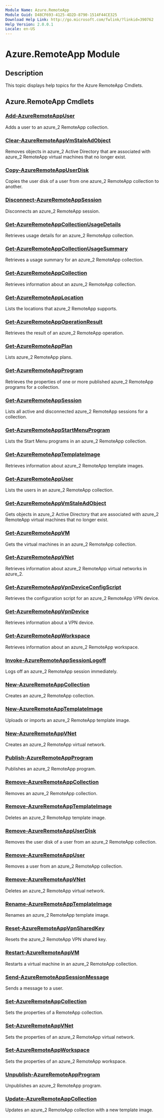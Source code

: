 ```yaml
---
Module Name: Azure.RemoteApp
Module Guid: D48CF693-4125-4D2D-8790-1514F44CE325
Download Help Link: http://go.microsoft.com/fwlink/?linkid=390762
Help Version: 2.0.0.1
Locale: en-US
---
```


# Azure.RemoteApp Module
## Description
This topic displays help topics for the Azure RemoteApp Cmdlets.

## Azure.RemoteApp Cmdlets
### [Add-AzureRemoteAppUser](Add-AzureRemoteAppUser.md)
Adds a user to an azure_2 RemoteApp collection.

### [Clear-AzureRemoteAppVmStaleAdObject](Clear-AzureRemoteAppVmStaleAdObject.md)
Removes objects in azure_2 Active Directory that are associated with azure_2 RemoteApp virtual machines that no longer exist.

### [Copy-AzureRemoteAppUserDisk](Copy-AzureRemoteAppUserDisk.md)
Copies the user disk of a user from one azure_2 RemoteApp collection to another.

### [Disconnect-AzureRemoteAppSession](Disconnect-AzureRemoteAppSession.md)
Disconnects an azure_2 RemoteApp session.

### [Get-AzureRemoteAppCollectionUsageDetails](Get-AzureRemoteAppCollectionUsageDetails.md)
Retrieves usage details for an azure_2 RemoteApp collection.

### [Get-AzureRemoteAppCollectionUsageSummary](Get-AzureRemoteAppCollectionUsageSummary.md)
Retrieves a usage summary for an azure_2 RemoteApp collection.

### [Get-AzureRemoteAppCollection](Get-AzureRemoteAppCollection.md)
Retrieves information about an azure_2 RemoteApp collection.

### [Get-AzureRemoteAppLocation](Get-AzureRemoteAppLocation.md)
Lists the locations that azure_2 RemoteApp supports.

### [Get-AzureRemoteAppOperationResult](Get-AzureRemoteAppOperationResult.md)
Retrieves the result of an azure_2 RemoteApp operation.

### [Get-AzureRemoteAppPlan](Get-AzureRemoteAppPlan.md)
Lists azure_2 RemoteApp plans.

### [Get-AzureRemoteAppProgram](Get-AzureRemoteAppProgram.md)
Retrieves the properties of one or more published azure_2 RemoteApp programs for a collection.

### [Get-AzureRemoteAppSession](Get-AzureRemoteAppSession.md)
Lists all active and disconnected azure_2 RemoteApp sessions for a collection.

### [Get-AzureRemoteAppStartMenuProgram](Get-AzureRemoteAppStartMenuProgram.md)
Lists the Start Menu programs in an azure_2 RemoteApp collection.

### [Get-AzureRemoteAppTemplateImage](Get-AzureRemoteAppTemplateImage.md)
Retrieves information about azure_2 RemoteApp template images.

### [Get-AzureRemoteAppUser](Get-AzureRemoteAppUser.md)
Lists the users in an azure_2 RemoteApp collection.

### [Get-AzureRemoteAppVmStaleAdObject](Get-AzureRemoteAppVmStaleAdObject.md)
Gets objects in azure_2 Active Directory that are associated with azure_2 RemoteApp virtual machines that no longer exist.

### [Get-AzureRemoteAppVM](Get-AzureRemoteAppVM.md)
Gets the virtual machines in an azure_2 RemoteApp collection.

### [Get-AzureRemoteAppVNet](Get-AzureRemoteAppVNet.md)
Retrieves information about azure_2 RemoteApp virtual networks in azure_2.

### [Get-AzureRemoteAppVpnDeviceConfigScript](Get-AzureRemoteAppVpnDeviceConfigScript.md)
Retrieves the configuration script for an azure_2 RemoteApp VPN device.

### [Get-AzureRemoteAppVpnDevice](Get-AzureRemoteAppVpnDevice.md)
Retrieves information about a VPN device.

### [Get-AzureRemoteAppWorkspace](Get-AzureRemoteAppWorkspace.md)
Retrieves information about an azure_2 RemoteApp workspace.

### [Invoke-AzureRemoteAppSessionLogoff](Invoke-AzureRemoteAppSessionLogoff.md)
Logs off an azure_2 RemoteApp session immediately.

### [New-AzureRemoteAppCollection](New-AzureRemoteAppCollection.md)
Creates an azure_2 RemoteApp collection.

### [New-AzureRemoteAppTemplateImage](New-AzureRemoteAppTemplateImage.md)
Uploads or imports an azure_2 RemoteApp template image.

### [New-AzureRemoteAppVNet](New-AzureRemoteAppVNet.md)
Creates an azure_2 RemoteApp virtual network.

### [Publish-AzureRemoteAppProgram](Publish-AzureRemoteAppProgram.md)
Publishes an azure_2 RemoteApp program.

### [Remove-AzureRemoteAppCollection](Remove-AzureRemoteAppCollection.md)
Removes an azure_2 RemoteApp collection.

### [Remove-AzureRemoteAppTemplateImage](Remove-AzureRemoteAppTemplateImage.md)
Deletes an azure_2 RemoteApp template image.

### [Remove-AzureRemoteAppUserDisk](Remove-AzureRemoteAppUserDisk.md)
Removes the user disk of a user from an azure_2 RemoteApp collection.

### [Remove-AzureRemoteAppUser](Remove-AzureRemoteAppUser.md)
Removes a user from an azure_2 RemoteApp collection.

### [Remove-AzureRemoteAppVNet](Remove-AzureRemoteAppVNet.md)
Deletes an azure_2 RemoteApp virtual network.

### [Rename-AzureRemoteAppTemplateImage](Rename-AzureRemoteAppTemplateImage.md)
Renames an azure_2 RemoteApp template image.

### [Reset-AzureRemoteAppVpnSharedKey](Reset-AzureRemoteAppVpnSharedKey.md)
Resets the azure_2 RemoteApp VPN shared key.

### [Restart-AzureRemoteAppVM](Restart-AzureRemoteAppVM.md)
Restarts a virtual machine in an azure_2 RemoteApp collection.

### [Send-AzureRemoteAppSessionMessage](Send-AzureRemoteAppSessionMessage.md)
Sends a message to a user.

### [Set-AzureRemoteAppCollection](Set-AzureRemoteAppCollection.md)
Sets the properties of a RemoteApp collection.

### [Set-AzureRemoteAppVNet](Set-AzureRemoteAppVNet.md)
Sets the properties of an azure_2 RemoteApp virtual network.

### [Set-AzureRemoteAppWorkspace](Set-AzureRemoteAppWorkspace.md)
Sets the properties of an azure_2 RemoteApp workspace.

### [Unpublish-AzureRemoteAppProgram](Unpublish-AzureRemoteAppProgram.md)
Unpublishes an azure_2 RemoteApp program.

### [Update-AzureRemoteAppCollection](Update-AzureRemoteAppCollection.md)
Updates an azure_2 RemoteApp collection with a new template image.



